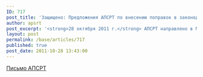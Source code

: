 ```yaml
---
ID: 717
post_title: 'Защищено: Предложения АПСРТ по внесению поправок в законодательные акты'
author: apsrt
post_excerpt: '<strong>28 октября 2011 г.</strong> АПСРТ направлено в Минэкономразвития письмо за № 2-03/271 с предложениями по внесению поправок в законодательные акты, регламентирующие работы по добыче НСМ на обводненных карьерах.'
layout: post
permalink: /base/articles/717
published: true
post_date: 2011-10-28 13:43:00
---
```

<a href="http://www.apsrt.ru/docs/2-03-271.doc">Письмо АПСРТ</a>